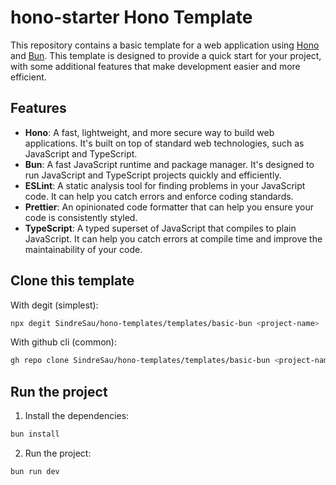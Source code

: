 # hono-starter Hono Template

This repository contains a basic template for a web application using [Hono](https://hono.dev/) and [Bun](https://bun.sh/). This template is designed to provide a quick start for your project, with some additional features that make development easier and more efficient.

## Features

- **Hono**: A fast, lightweight, and more secure way to build web applications. It's built on top of standard web technologies, such as JavaScript and TypeScript.
- **Bun**: A fast JavaScript runtime and package manager. It's designed to run JavaScript and TypeScript projects quickly and efficiently.
- **ESLint**: A static analysis tool for finding problems in your JavaScript code. It can help you catch errors and enforce coding standards.
- **Prettier**: An opinionated code formatter that can help you ensure your code is consistently styled.
- **TypeScript**: A typed superset of JavaScript that compiles to plain JavaScript. It can help you catch errors at compile time and improve the maintainability of your code.

## Clone this template

With degit (simplest):

```bash
npx degit SindreSau/hono-templates/templates/basic-bun <project-name>
```

With github cli (common):

```bash
gh repo clone SindreSau/hono-templates/templates/basic-bun <project-name>
```

## Run the project

1. Install the dependencies:

```bash
bun install
```

2. Run the project:

```bash
bun run dev
```
